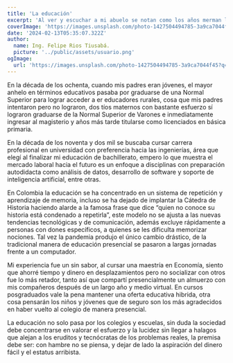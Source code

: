 ```yaml
---
title: 'La educación'
excerpt: 'Al ver y escuchar a mi abuelo se notan como los años merman la movilidad de sEn la década de los ochenta, cuando mis padres eran jóvenes, el mayor anhelo en términos educativos pasaba por graduarse de una Normal Superior para lograr acceder a ser educadores rurales......'
coverImage: 'https://images.unsplash.com/photo-1427504494785-3a9ca7044f45?q=80&w=2070&auto=format&fit=crop&ixlib=rb-4.0.3&ixid=M3wxMjA3fDB8MHxwaG90by1wYWdlfHx8fGVufDB8fHx8fA%3D%3D'
date: '2024-02-13T05:35:07.322Z'
author:
  name: Ing. Felipe Rios Tiusabá.
  picture: '../public/assets/usuario.png'
ogImage:
  url: 'https://images.unsplash.com/photo-1427504494785-3a9ca7044f45?q=80&w=2070&auto=format&fit=crop&ixlib=rb-4.0.3&ixid=M3wxMjA3fDB8MHxwaG90by1wYWdlfHx8fGVufDB8fHx8fA%3D%3D'
---
```


En la década de los ochenta, cuando mis padres eran jóvenes, el mayor anhelo en términos educativos pasaba por graduarse de una Normal Superior para lograr acceder a  er educadores rurales, cosa que mis padres intentaron pero no lograron, dos tíos maternos con bastante esfuerzo sí lograron graduarse de la Normal Superior de Varones e inmediatamente ingresar al magisterio y años más tarde titularse como licenciados en básica primaria.

En la década de los noventa y dos mil se buscaba cursar carrera profesional en universidad con preferencia hacia las ingenierías, área que elegí al finalizar mi educación de bachillerato, empero lo que muestra el mercado laboral hacia el futuro es un enfoque a disciplinas con preparación autodidacta como análisis de datos, desarrollo de software y soporte de inteligencia artificial, entre otras.

En Colombia la educación se ha concentrado en un sistema de repetición y aprendizaje de memoria, incluso se ha dejado de implantar la Cátedra de Historia haciendo alarde a la famosa frase que dice “quien no conoce su historia está condenado a repetirla”, este modelo no se ajusta a las nuevas tendencias tecnológicas y de comunicación, además excluye rápidamente a personas con dones específicos, a quienes se les dificulta memorizar nociones. Tal vez la pandemia produjo el único cambio drástico, de la tradicional manera de educación presencial se pasaron a largas jornadas frente a un computador.

Mi experiencia fue un sin sabor, al cursar una maestría en Economía, siento que ahorré tiempo y dinero en desplazamientos pero no socializar con otros fue lo más retador, tanto así que compartí presencialmente un almuerzo con mis compañeros después de un largo año y medio virtual. En cursos posgraduados vale la pena mantener una oferta educativa hibrida, otra cosa pensarán los niños y jóvenes que de seguro son los más agradecidos en haber vuelto al colegio de manera presencial.

La educación no solo pasa por los colegios y escuelas, sin duda la sociedad debe concentrarse en valorar el esfuerzo y la lucidez sin llegar a halagos que alejan a los eruditos y tecnócratas de los problemas reales, la premisa debe ser: con hambre no se piensa, y dejar de lado la aspiración del dinero fácil y el estatus  arribista.